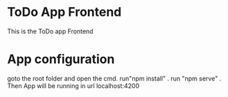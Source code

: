 
# ToDo App Frontend

This is the ToDo app Frontend

# App configuration

goto the root folder and open the cmd. run"npm install" .  run "npm serve" . Then App will be running in url localhost:4200
